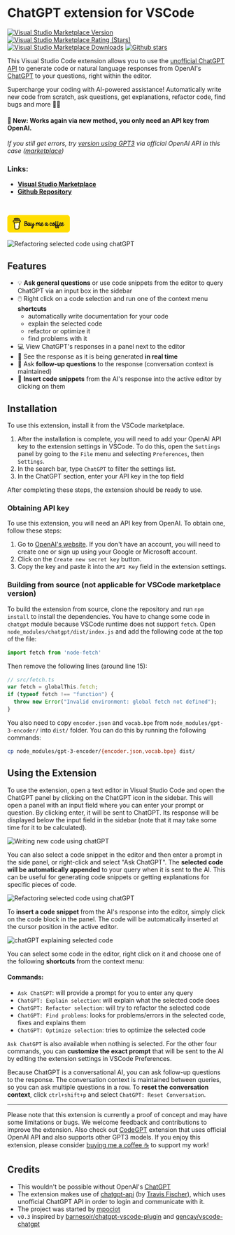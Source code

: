 # ChatGPT extension for VSCode

[![Visual Studio Marketplace Version](https://img.shields.io/visual-studio-marketplace/v/timkmecl.chatgpt)](https://marketplace.visualstudio.com/items?itemName=timkmecl.chatgpt)
[![Visual Studio Marketplace Rating (Stars)](https://img.shields.io/visual-studio-marketplace/stars/timkmecl.chatgpt)](https://marketplace.visualstudio.com/items?itemName=timkmecl.chatgpt)
[![Visual Studio Marketplace Downloads](https://img.shields.io/visual-studio-marketplace/d/timkmecl.chatgpt)](https://marketplace.visualstudio.com/items?itemName=timkmecl.chatgpt)
[![Github stars](https://img.shields.io/github/stars/timkmecl/chatgpt-vscode)](https://github.com/timkmecl/chatgpt-vscode)

This Visual Studio Code extension allows you to use the [unofficial ChatGPT API](https://github.com/transitive-bullshit/chatgpt-api) to generate code or natural language responses from OpenAI's [ChatGPT](https://chat.openai.com/chat) to your questions, right within the editor.

Supercharge your coding with AI-powered assistance! Automatically write new code from scratch, ask questions, get explanations, refactor code, find bugs and more 🚀✨

#### 📢 **New:**  Works again via new method, you only need an API key from OpenAI.
*If you still get errors, try [version using GPT3](https://github.com/timkmecl/codegpt) via official OpenAI API in this case ([marketplace](https://marketplace.visualstudio.com/items?itemName=timkmecl.codegpt3))*

### Links:

- **[Visual Studio Marketplace](https://marketplace.visualstudio.com/items?itemName=timkmecl.chatgpt)**
- **[Github Repository](https://github.com/timkmecl/chatgpt-vscode)**

<br>

<a href="https://www.buymeacoffee.com/timkmecl" target="_blank"><img src="resources/buy-default-yellow-small.png" alt="Buy Me A Coffee" style="height: 40px" ></a>



<img src="examples/main.png" alt="Refactoring selected code using chatGPT"/>

## Features
- 💡 **Ask general questions** or use code snippets from the editor to query ChatGPT via an input box in the sidebar
- 🖱️ Right click on a code selection and run one of the context menu **shortcuts**
	- automatically write documentation for your code
	- explain the selected code
	- refactor or optimize it
	- find problems with it
- 💻 View ChatGPT's responses in a panel next to the editor
- 🚀 See the response as it is being generated **in real time**
- 💬 Ask **follow-up questions** to the response (conversation context is maintained)
- 📝 **Insert code snippets** from the AI's response into the active editor by clicking on them



## Installation

To use this extension, install it from the VSCode marketplace.

1. After the installation is complete, you will need to add your OpenAI API key to the extension settings in VSCode. To do this, open the `Settings` panel by going to the `File` menu and selecting `Preferences`, then `Settings`.
2. In the search bar, type `ChatGPT` to filter the settings list.
3. In the ChatGPT section, enter your API key in the top field

After completing these steps, the extension should be ready to use.

### Obtaining API key

To use this extension, you will need an API key from OpenAI. To obtain one, follow these steps:

1. Go to [OpenAI's website](https://platform.openai.com/account/api-keys). If you don't have an account, you will need to create one or sign up using your Google or Microsoft account.
2. Click on the `Create new secret key` button.
3. Copy the key and paste it into the `API Key` field in the extension settings.

### Building from source (not applicable for VSCode marketplace version)

To build the extension from source, clone the repository and run `npm install` to install the dependencies. You have to change some code in `chatgpt` module because VSCode runtime does not support `fetch`. Open `node_modules/chatgpt/dist/index.js` and add the following code at the top of the file:

```js
import fetch from 'node-fetch'
```

Then remove the following lines (around line 15):

```js
// src/fetch.ts
var fetch = globalThis.fetch;
if (typeof fetch !== "function") {
  throw new Error("Invalid environment: global fetch not defined");
}
```

You also need to copy `encoder.json` and `vocab.bpe` from `node_modules/gpt-3-encoder/` into `dist/` folder. You can do this by running the following commands:

```bash
cp node_modules/gpt-3-encoder/{encoder.json,vocab.bpe} dist/
```

## Using the Extension

To use the extension, open a text editor in Visual Studio Code and open the ChatGPT panel by clicking on the ChatGPT icon in the sidebar. This will open a panel with an input field where you can enter your prompt or question. By clicking enter, it will be sent to ChatGPT. Its response will be displayed below the input field in the sidebar (note that it may take some time for it to be calculated).

<img src="examples/create.png" alt="Writing new code using chatGPT" width="500"/>

You can also select a code snippet in the editor and then enter a prompt in the side panel, or right-click and select "Ask ChatGPT". The **selected code will be automatically appended** to your query when it is sent to the AI. This can be useful for generating code snippets or getting explanations for specific pieces of code.

<img src="examples/explain.png" alt="Refactoring selected code using chatGPT"/>

To **insert a code snippet** from the AI's response into the editor, simply click on the code block in the panel. The code will be automatically inserted at the cursor position in the active editor.

<img src="examples/refactor.png" alt="chatGPT explaining selected code"/>

You can select some code in the editor, right click on it and choose one of the following **shortcuts** from the context menu:
#### Commands:
- `Ask ChatGPT`: will provide a prompt for you to enter any query
- `ChatGPT: Explain selection`: will explain what the selected code does
- `ChatGPT: Refactor selection`: will try to refactor the selected code
- `ChatGPT: Find problems`: looks for problems/errors in the selected code, fixes and explains them
- `ChatGPT: Optimize selection`: tries to optimize the selected code

`Ask ChatGPT` is also available when nothing is selected. For the other four commands, you can **customize the exact prompt** that will be sent to the AI by editing the extension settings in VSCode Preferences.


Because ChatGPT is a conversational AI, you can ask follow-up questions to the response. The conversation context is maintained between queries, so you can ask multiple questions in a row. 
To **reset the conversation context**, click `ctrl+shift+p` and select `ChatGPT: Reset Conversation`.

---

Please note that this extension is currently a proof of concept and may have some limitations or bugs. We welcome feedback and contributions to improve the extension. Also check out [CodeGPT](https://github.com/timkmecl/codegpt) extension that uses official OpenAI API and also supports other GPT3 models.
If you enjoy this extension, please consider [buying me a coffee ☕️](https://www.buymeacoffee.com/timkmecl) to support my work! 


## Credits

- This wouldn't be possible without OpenAI's [ChatGPT](https://chat.openai.com/chat)
- The extension makes use of [chatgpt-api](https://github.com/transitive-bullshit/chatgpt-api) (by [Travis Fischer](https://github.com/transitive-bullshit)), which uses unofficial ChatGPT API in order to login and communicate with it.
- The project was started by [mpociot](https://github.com/mpociot/)
- `v0.3` inspired by [barnesoir/chatgpt-vscode-plugin](https://github.com/barnesoir/chatgpt-vscode-plugin) and [gencay/vscode-chatgpt](https://github.com/gencay/vscode-chatgpt)